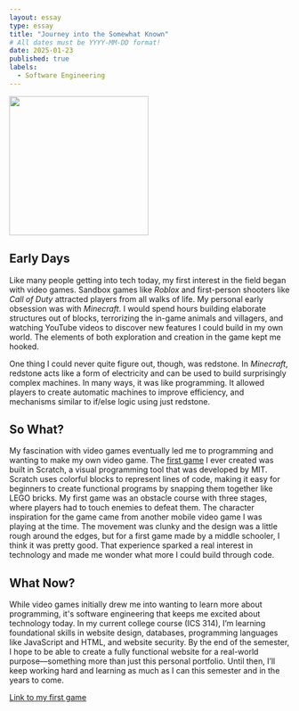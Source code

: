 ```yaml
---
layout: essay
type: essay
title: "Journey into the Somewhat Known"
# All dates must be YYYY-MM-DD format!
date: 2025-01-23
published: true
labels:
  - Software Engineering
---
```


<img width="250px" class="rounded float-start pe-4" src="../img/journey/journey.avif">

## Early Days

Like many people getting into tech today, my first interest in the field began with video games. Sandbox games like *Roblox* and first-person shooters like *Call of Duty* attracted players from all walks of life. My personal early obsession was with *Minecraft*. I would spend hours building elaborate structures out of blocks, terrorizing the in-game animals and villagers, and watching YouTube videos to discover new features I could build in my own world. The elements of both exploration and creation in the game kept me hooked.

One thing I could never quite figure out, though, was redstone. In *Minecraft*, redstone acts like a form of electricity and can be used to build surprisingly complex machines. In many ways, it was like programming. It allowed players to create automatic machines to improve efficiency, and mechanisms similar to if/else logic using just redstone.
<br>
## So What?

My fascination with video games eventually led me to programming and wanting to make my own video game. The [first game](https://scratch.mit.edu/projects/176889426/) I ever created was built in Scratch, a visual programming tool that was developed by MIT. Scratch uses colorful blocks to represent lines of code, making it easy for beginners to create functional programs by snapping them together like LEGO bricks. My first game was an obstacle course with three stages, where players had to touch enemies to defeat them. The character inspiration for the game came from another mobile video game I was playing at the time. The movement was clunky and the design was a little rough around the edges, but for a first game made by a middle schooler, I think it was pretty good. That experience sparked a real interest in technology and made me wonder what more I could build through code.

## What Now?

While video games initially drew me into wanting to learn more about programming, it's software engineering that keeps me excited about technology today. In my current college course (ICS 314), I’m learning foundational skills in website design, databases, programming languages like JavaScript and HTML, and website security. By the end of the semester, I hope to be able to create a fully functional website for a real-world purpose—something more than just this personal portfolio. Until then, I’ll keep working hard and learning as much as I can this semester and in the years to come.

[Link to my first game](https://scratch.mit.edu/projects/176889426/)
